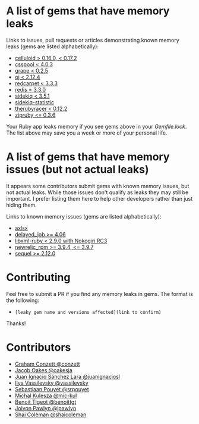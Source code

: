 # A list of gems that have memory leaks

Links to issues, pull requests or articles demonstrating known memory leaks (gems are listed alphabetically):
- [celluloid > 0.16.0, < 0.17.2](https://github.com/celluloid/celluloid/pull/678)
- [csspool < 4.0.3](https://github.com/sparklemotion/csspool/issues/59)
- [grape < 0.2.5](https://github.com/ruby-grape/grape/pull/291#issuecomment-11725614)
- [oj < 2.12.4](https://github.com/ohler55/oj/issues/229)
- [redcarpet < 3.3.3](https://github.com/vmg/redcarpet/pull/516)
- [redis = 3.3.0](https://github.com/redis/redis-rb/issues/612)
- [sidekiq < 3.5.1](https://github.com/mperham/sidekiq/pull/2598)
- [sidekiq-statistic](https://github.com/davydovanton/sidekiq-statistic/issues/73)
- [therubyracer < 0.12.2](https://github.com/cowboyd/therubyracer/pull/336)
- [zipruby <= 0.3.6](https://packetstormsecurity.com/files/111242/libzip-0.10-Heap-Overflow-Information-Leak.html)

Your Ruby app leaks memory if you see gems above in your _Gemfile.lock_. The list above may save you a week or more of your personal life.

# A list of gems that have memory issues (but not actual leaks)

It appears some contributors submit gems with known memory issues, but not actual leaks. While those issues don't qualify as leaks they may still be important. I prefer listing them here to help other developers rather than just hiding them.

Links to known memory issues (gems are listed alphabetically):
- [axlsx](https://github.com/randym/axlsx/issues/276)
- [delayed_job >= 4.06](https://github.com/collectiveidea/delayed_job/issues/776)
- [libxml-ruby < 2.9.0 with Nokogiri RC3](http://webuild.envato.com/blog/tracking-down-ruby-heap-corruption/)
- [newrelic_rpm >= 3.9.4, <= 3.9.7](https://discuss.newrelic.com/t/client-using-large-amount-of-memory/9307)
- [sequel >= 2.12.0](https://github.com/jeremyevans/sequel/issues/1139)


# Contributing
Feel free to submit a PR if you find any memory leaks in gems.
The format is the following:
- `[leaky gem name and versions affected](link to confirm)`

Thanks!

# Contributors
- [Graham Conzett @conzett](https://github.com/conzett)
- [Jacob Oakes @oakesja](https://github.com/oakesja)
- [Juan Ignacio Sánchez Lara @juanignaciosl](https://github.com/juanignaciosl)
- [Ilya Vassilevsky @vassilevsky](https://github.com/vassilevsky)
- [Sebastiaan Pouyet @srpouyet](https://github.com/srpouyet)
- [Michal Kulesza @mic-kul](https://github.com/mic-kul)
- [Benoit Tigeot @benoittgt](https://github.com/benoittgt)
- [Jolyon Pawlyn @jpawlyn](https://github.com/jpawlyn)
- [Shai Coleman @shaicoleman](https://github.com/shaicoleman)
